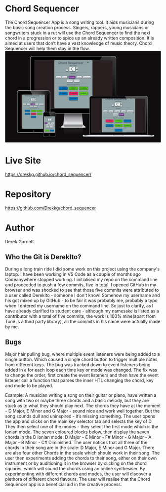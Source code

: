 # Chord Sequencer
The Chord Sequencer App is a song writing tool. It aids musicians during the basic song creation process. Singers, rappers, young musicians or songwriters stuck in a rut will use the Chord Sequencer to find the next chord in a progression or to spice up an already written composition. It is aimed at users that don’t have a vast knowledge of music theory. Chord Sequencer will help them stay in the flow.
![a responsive sscreenshot of Chord Sequencer](assets/images/responsive.png)

# Live Site
https://drekkg.github.io/chord_sequencer/

# Repository
https://github.com/Drekkg/chord_sequencer

# Author
Derek Garnett

## Who the Git is DerekIto?
During a long train ride I did some work on this project using the company's laptop. I have been working in VS Code as a couple of months ago Codeanywhere stopped working. I initialised my repo on the command line and proceeded to push a few commits, five in total. I opened GitHub in my browser and was shocked to see that those five commits were attributed to a user called DerekIto - someone I don't know!
Somehow my username and his got mixed up by GitHub - to be fair it was probably me, probably a typo when I entered my username on the command line. So just to clarify, as I have already clarified to student care - although my namesake is listed as a contributor with a total of five commits, the work is 100% mine(apart from Tone.js a third party library), all the commits in his name were actually made by me. 
## Bugs
Major hair pulling bug, where multiple event listeners were being added to a single button. Which caused a single chord button to trigger multiple notes from different keys. The bug was tracked down to event listeners being added in a for each loop each time key or mode was changed. The fix was to change the order, first create the event listeners and then have the event listener call a function that parses the inner HTL changing the chord, key and mode to be played.  





















Example: A musician writing a song on their guitar or piano, have written a song with two or maybe three chords and a basic melody, but they are stuck as to what they should play next. The chords they have at the moment - D Major, E Minor and G Major - sound nice and work well together. But the song sounds dull and uninspired - it’s missing something. The user opens the app and clicks on the main key selector tab and selects the key of D. They then select one of the modes - they select the first mode which is the Ionian mode. The seven coloured blocks below, then display the seven chords in the D Ionian mode: D Major - E Minor - F# Minor - G Major - A Major - B Minor - C# Diminished. The user notices that all three of the chords in their song are in the scale: D Major, E Minor and G Major. There are also four other Chords in the scale which should work in their song. The user then experiments adding the chords to their song, either on their own instrument or by auditioning it in the browser by clicking on the chord squares, which will sound the chords using an online synthesiser. By experimenting with different chords and modes, the user will discover a plethora of different chord flavours. The user will realise that the Chord Sequencer app is a beneficial aid in the creative process.